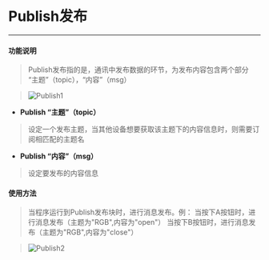 # Publish发布
__________________________

#### 功能说明

>Publish发布指的是，通讯中发布数据的环节，为发布内容包含两个部分 “主题”（topic），“内容”（msg）

>![Publish1](/image/MQTT/Publish1.jpg)

* __Publish “主题”（topic）__

>设定一个发布主题，当其他设备想要获取该主题下的内容信息时，则需要订阅相匹配的主题名

* __Publish “内容”（msg）__

>设定要发布的内容信息

#### 使用方法

>当程序运行到Publish发布块时，进行消息发布。例：
>当按下A按钮时，进行消息发布（主题为"RGB",内容为"open"）
>当按下B按钮时，进行消息发布（主题为"RGB",内容为"close"）

>![Publish2](/image/MQTT/Publish2.jpg)

